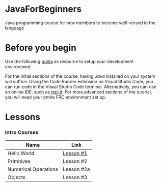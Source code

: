 # JavaForBeginners
Java programming course for new members to become well-versed in the language

# Before you begin
Use the following [guide](https://docs.google.com/document/d/1gsHRuXv4nH3QgOnL0EUB5_rmLXk-JnR6QtYgkNwiXGk/edit?usp=sharing) as resource to setup your development environment.

For the initial sections of the course, having *Java* installed on your system will suffice. Using the Code Runner extension on Visual Studio Code, you can run code in the Visual Studio Code terminal. Alternatively, you can use an online IDE, such as [repl.it](https://repl.it/). For more advanced sections of the tutorial, you will need your entire FRC environment set up.

# Lessons

### Intro Courses
Name | Link
------------ | -------------
Hello World | [Lesson #1](https://github.com/frc6908/JavaForBeginners/blob/master/Lesson%201%20-%20Hello%20World/Lesson1HelloWorld.md)
Primitives | Lesson #2
Numerical Operations | Lesson #2a
Objects | Lesson #3
